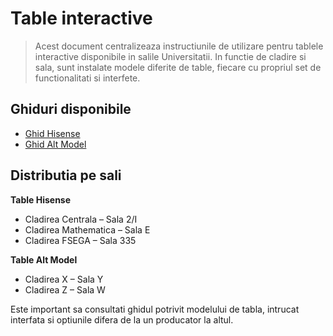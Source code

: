 # Table interactive

> Acest document centralizeaza instructiunile de utilizare pentru tablele interactive disponibile in salile Universitatii.
> In functie de cladire si sala, sunt instalate modele diferite de table, fiecare cu propriul set de functionalitati si interfete.

## Ghiduri disponibile

- [Ghid Hisense](hisense/hisense.md)
- [Ghid Alt Model](alt-model.md)

## Distributia pe sali

**Table Hisense**
- Cladirea Centrala – Sala 2/I
- Cladirea Mathematica – Sala E
- Cladirea FSEGA – Sala 335

**Table Alt Model**
- Cladirea X – Sala Y
- Cladirea Z – Sala W

Este important sa consultati ghidul potrivit modelului de tabla, intrucat interfata si optiunile difera de la un producator la altul.
